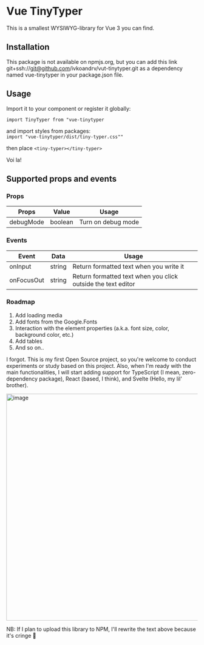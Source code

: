 # Vue TinyTyper  
  
This is a smallest WYSIWYG-library for Vue 3 you can find. 
  
  
## Installation  
This package is not available on npmjs.org, but you can add this link git+ssh://git@github.com/ivkoandrv/vut-tinytyper.git as a dependency named vue-tinytyper in your package.json file.  
  
## Usage  
  
Import it to your component or register it globally:  
  
`import TinyTyper from "vue-tinytyper`  
  
and import styles from packages:   
`import "vue-tinytyper/dist/tiny-typer.css""`  
  
then place `<tiny-typer></tiny-typer>`  
  
Voi la!  
  
## Supported props and events
### Props
| Props |  Value| Usage |
|--|--|---|
|debugMode  | boolean | Turn on debug mode |

### Events
| Event | Data | Usage
|--|--|--|
| onInput | string| Return formatted text when you write it |
|onFocusOut|string| Return formatted text when you click outside the text editor|
 
### Roadmap
1. Add loading media
2. Add fonts from the Google.Fonts
3. Interaction with the element properties (a.k.a. font size, color, background color, etc.)
4. Add tables
5. And so on..

I forgot. This is my first Open Source project, so you're welcome to conduct experiments or study based on this project. 
Also, when I'm ready with the main functionalities, I will start adding support for TypeScript (I mean, zero-dependency package), React (based, I think), and Svelte (Hello, my lil' brother).

<img width="597" alt="image" src="https://github.com/ivkoandrv/vue-tinytyper/assets/110159355/ae4222dd-0e46-464a-92e3-b02e813444e5">

NB: If I plan to upload this library to NPM, I'll rewrite the text above because it's cringe 🤡
